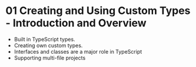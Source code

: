 # 01 Creating and Using Custom Types - Introduction and Overview

- Built in TypeScript types.
- Creating own custom types.
- Interfaces and classes are a major role in TypeScript
- Supporting multi-file projects